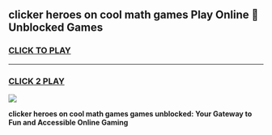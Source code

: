 
## clicker heroes on cool math games Play Online 👋 Unblocked Games
<h3>
<a href="https://news.freeplayer.one?title=clicker_heroes_on_cool_math_games&ref=17CMG">CLICK TO PLAY</a></h3>
<hr>

<h3>
<a href="https://news.freeplayer.one?title=clicker_heroes_on_cool_math_games&ref=17CMG">CLICK 2 PLAY</a>
  
</h3>

<a href="https://news.freeplayer.one?title=clicker_heroes_on_cool_math_games&ref=17CMG/"><img src="https://clearcache.store/games.png"></a>


**clicker heroes on cool math games games unblocked: Your Gateway to Fun and Accessible Online Gaming**
